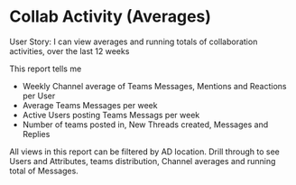 # Collab Activity (Averages)

User Story: I can view averages and running totals of collaboration activities, over the last 12 weeks

This report tells me 

- Weekly Channel average of Teams Messages, Mentions and Reactions per User 
- Average Teams Messages per week
- Active Users posting Teams Messags per week 
- Number of teams posted in, New Threads created, Messages and Replies 

All views in this report can be filtered by AD location. 
Drill through to see Users and Attributes, teams distribution, Channel averages and running total of Messages. 
